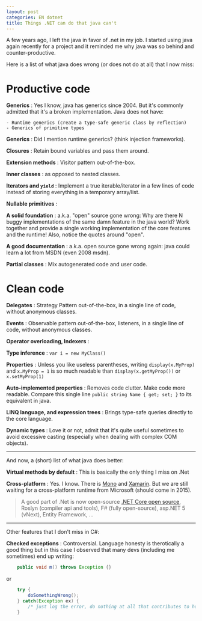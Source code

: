```yaml
---
layout: post
categories: EN dotnet
title: Things .NET can do that java can't
---
```


A few years ago, I left the java in favor of .net in my job.  I started using java again recently for a project and it reminded me why java was so behind and counter-productive.

Here is a list of what java does wrong (or does not do at all) that I now miss:



Productive code
==============================

**Generics**
:  Yes I know, java has generics since 2004. But it's commonly admitted that it's a broken implementation. Java does not have:

    - Runtime generics (create a type-safe generic class by reflection)
    - Generics of primitive types

**Generics**
: Did I mention runtime generics? (think injection frameworks).

**Closures**
: Retain bound variables and pass them around.

**Extension methods**
: Visitor pattern out-of-the-box.

**Inner classes**
: as opposed to nested classes.

**Iterators and `yield`**
: Implement a true iterable/iterator in a few lines of code instead of storing everything in a temporary array/list.

**Nullable primitives**
: &nbsp;

**A solid foundation**
: a.k.a. "open" source gone wrong: Why are there N buggy implementations of the same damn feature in the java world? Work together and provide a single working  implementation of the core features and the runtime!
    Also, notice the quotes around "open".

**A good documentation**
: a.k.a. open source gone wrong again: java could learn a lot from MSDN (even 2008 msdn).

**Partial classes**
: Mix autogenerated code and user code.

Clean code
==============================

**Delegates**
: Strategy Pattern out-of-the-box, in a single line of code, without anonymous classes.

**Events**
: Observable pattern out-of-the-box, listeners, in a single line of code, without anonymous classes.

**Operator overloading, Indexers**
:  &nbsp;

**Type inference**
: `var i = new MyClass()`

**Properties**
: Unless you like useless parentheses, writing `display(x.MyProp)` and `x.MyProp = 1` is so much readable than `display(x.getMyProp())` or `x.setMyProp(1)` 

**Auto-implemented properties**
: Removes code clutter. Make code more readable. Compare this single line `public string Name { get; set; }` to its equivalent in java.


**LINQ language, and expression trees**
: Brings type-safe queries directly to the core language.

**Dynamic types**
: Love it or not, admit that it's quite useful sometimes to avoid excessive casting (especially when dealing with complex COM objects).




<hr />

And now, a (short) list of what java does better:

**Virtual methods by default**
: This is basically the only thing I miss on .Net

**Cross-platform**
:   Yes. I know. There is [Mono](http://www.mono-project.com/) and [Xamarin](http://xamarin.com/). But we are still waiting for a cross-platform runtime from Microsoft (should come in 2015).
    
> A good part of .Net is now open-source [.NET Core open source](http://blogs.msdn.com/b/dotnet/archive/2014/11/12/net-core-is-open-source.aspx?amp&amp), Roslyn (compiler api and tools), F# (fully open-source), asp.NET 5 (vNext), Entity Framework, ...


<hr />

Other features that I don't miss in C#: 

**Checked exceptions**
: Controversial. Language honesty is therotically a good thing but in this case I observed that many devs (including me sometimes) end up writing:


```java
    public void m() throws Exception {}
```

or

```java
    try {
        doSomethingWrong();
    } catch(Exception ex) {
        /* just log the error, do nothing at all that contributes to honesty */
    }
```




